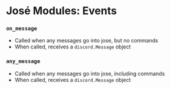 # José Modules: Events

### `on_message`
 * Called when any messages go into jose, but no commands
 * When called, receives a `discord.Message` object

### `any_message`
 * Called when any messages go into jose, including commands
 * When called, receives a `discord.Message` object
